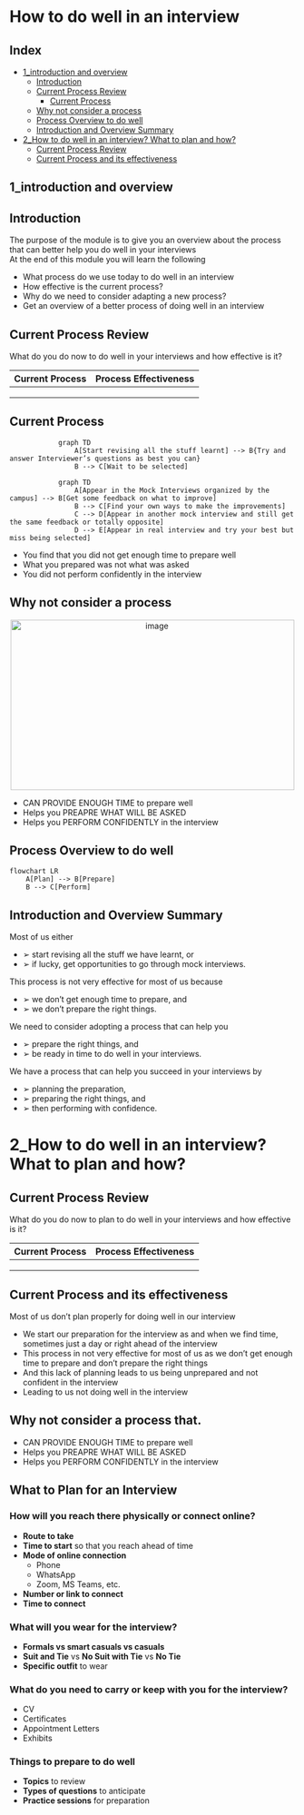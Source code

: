 # How to do well in an interview

## Index
- [1_introduction and overview](#1_introduction-and-overview)
   - [Introduction](#introduction)
   - [Current Process Review](#current-process-review)
       - [Current Process](#current-process)
   - [Why not consider a process](#why-not-consider-a-process)
   - [Process Overview to do well](#process-overview-to-do-well)
   - [Introduction and Overview Summary](#introduction-and-overview-summary)
- [2_How to do well in an interview? What to plan and how?](#2_how-to-do-well-in-an-interview-what-to-plan-and-how)
   - [Current Process Review](#current-process-review)
   - [Current Process and its effectiveness](current-process-and-its-effectiveness)
## 1_introduction and overview

## Introduction
The purpose of the module is to give you an
overview about the process that can better help
you do well in your interviews </br>
At the end of this module you will learn the
following</br>
+ What process do we use today to do well in an
interview
+ How effective is the current process?
+ Why do we need to consider adapting a new
process?
+ Get an overview of a better process of doing well
in an interview

## Current Process Review
What do you do now to do well in your
interviews and how effective is it?


| Current Process       | Process Effectiveness   |
|-----------------------|-------------------------|
|                       |                         |
|                       |                         |
|                       |                         |


## Current Process
```mermaid
            graph TD
                A[Start revising all the stuff learnt] --> B{Try and answer Interviewer’s questions as best you can}
                B --> C[Wait to be selected]
```               

```mermaid      
            graph TD
                A[Appear in the Mock Interviews organized by the campus] --> B[Get some feedback on what to improve]
                B --> C[Find your own ways to make the improvements]
                C --> D[Appear in another mock interview and still get the same feedback or totally opposite]
                D --> E[Appear in real interview and try your best but miss being selected]
```

+ You find that you did not get enough time to prepare well
+ What you prepared was not what was asked
+ You did not perform confidently in the interview

## Why not consider a process
<!-- This table will not be rendered -->
<!-- ![image](https://github.com/user-attachments/assets/9889b054-1ec5-4073-b47e-5fccb62b4c73) -->

<!-- <p align="center">
  <img src="https://github.com/user-attachments/assets/9889b054-1ec5-4073-b47e-5fccb62b4c73" alt="image">
</p> -->

<p align="center">
  <img src="https://github.com/user-attachments/assets/9889b054-1ec5-4073-b47e-5fccb62b4c73" alt="image" width="500" height="300">
</p>

+ CAN PROVIDE ENOUGH TIME to prepare well
+ Helps you PREAPRE WHAT WILL BE ASKED
+ Helps you PERFORM CONFIDENTLY in the interview

## Process Overview to do well

```mermaid
flowchart LR
    A[Plan] --> B[Prepare]
    B --> C[Perform]
```
## Introduction and Overview Summary

Most of us either
- ➢ start revising all the stuff we have learnt, or
- ➢ if lucky, get opportunities to go through mock interviews.

This process is not very effective for most of us because
- ➢ we don’t get enough time to prepare, and
- ➢ we don’t prepare the right things.

We need to consider adopting a process that can help you
- ➢ prepare the right things, and
- ➢ be ready in time to do well in your interviews.

We have a process that can help you succeed in your interviews by
- ➢ planning the preparation,
- ➢ preparing the right things, and
- ➢ then performing with confidence.

# 2_How to do well in an interview? What to plan and how?

## Current Process Review

What do you do now to plan to do well in your interviews and how effective is it?

| Current Process       | Process Effectiveness     |
|-----------------------|---------------------------|
|                       |                           |
|                       |                           |
|                       |                           |

## Current Process and its effectiveness

Most of us don’t plan properly for doing well in
our interview
+ We start our preparation for the interview as and
when we find time, sometimes just a day or right
ahead of the interview
+ This process in not very effective for most of us
as we don’t get enough time to prepare and
don’t prepare the right things
+ And this lack of planning leads to us being
unprepared and not confident in the interview
+ Leading to us not doing well in the interview

## Why not consider a process that.
+ CAN PROVIDE ENOUGH TIME to prepare well
+ Helps you PREAPRE WHAT WILL BE ASKED
+ Helps you PERFORM CONFIDENTLY in the interview

## What to Plan for an Interview

### How will you reach there physically or connect online?
- **Route to take**
- **Time to start** so that you reach ahead of time
- **Mode of online connection**
  - Phone
  - WhatsApp
  - Zoom, MS Teams, etc.
- **Number or link to connect**
- **Time to connect**

### What will you wear for the interview?
- **Formals vs smart casuals vs casuals**
- **Suit and Tie** vs **No Suit with Tie** vs **No Tie**
- **Specific outfit** to wear

### What do you need to carry or keep with you for the interview?
- CV
- Certificates
- Appointment Letters
- Exhibits

### Things to prepare to do well
- **Topics** to review
- **Types of questions** to anticipate
- **Practice sessions** for preparation


